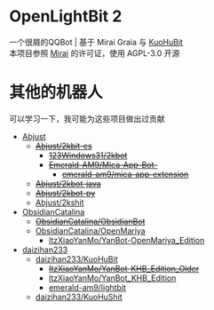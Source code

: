# OpenLightBit 2

一个很屑的QQBot | 基于 Mirai  Graia 与 [KuoHuBit](https://github.com/daizihan233/KuoHuBit)<br>
本项目参照 [Mirai](https://github.com/mamoe/mirai) 的许可证，使用 AGPL-3.0 开源<br>

# 其他的机器人

可以学习一下，我可能为这些项目做出过贡献<br>

- [Abjust](https://github.com/Abjust/)
    - [~~Abjust/2kbit-cs~~](https://github.com/Abjust/2kbit-cs)
        - [~~123Windows31/2kbot~~](https://github.com/123Windows31/2kbot)
        - [~~Emerald-AM9/Mica-App-Bot-~~](https://github.com/Emerald-AM9/Mica-App-Bot-)
            - [~~emerald-am9/mica-app-extension~~](https://gitee.com/emerald-am9/mica-app-extension/)
    - [~~Abjust/2kbot-java~~](https://github.com/Abjust/2kbot-java)
    - [~~Abjust/2kbot-py~~](https://github.com/Abjust/2kbot-py)
    - [Abjust/2kshit](https://github.com/Abjust/2kshit)
- [ObsidianCatalina](https://github.com/ObsidianCatalina/)
    - [~~ObsidianCatalina/ObsidianBot~~](https://github.com/ObsidianCatalina/ObsidianBot)
    - [ObsidianCatalina/OpenMariya](https://github.com/ObsidianCatalina/OpenMariya)
        - [ltzXiaoYanMo/YanBot-OpenMariya_Edition](https://github.com/ltzXiaoYanMo/YanBot-OpenMariya_Edition)
- [daizihan233](https://github.com/daizihan233)
    - [daizihan233/KuoHuBit](https://github.com/daizihan233/KuoHuBit/)
        - [~~ltzXiaoYanMo/YanBot-KHB_Edition_Older~~](https://github.com/ltzXiaoYanMo/YanBot-KHB_Edition_Older)
        - [ltzXiaoYanMo/YanBot_KHB_Edition](https://github.com/ltzXiaoYanMo/YanBot_KHB_Edition)
        - [emerald-am9/lightbit](https://gitee.com/emerald-am9/lightbit)
    - [daizihan233/KuoHuShit](https://github.com/daizihan233/KuoHuShit)
